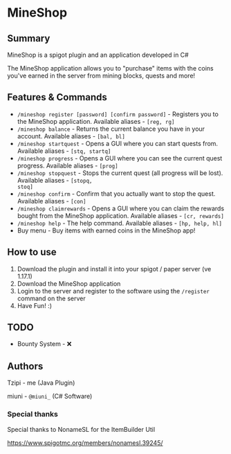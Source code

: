 # MineShop

## Summary

MineShop is a spigot plugin and an application developed in C#

The MineShop application allows you to "purchase" items with the coins you've earned in the server from mining blocks, quests and more!

## Features & Commands

- <code>/mineshop register [password] [confirm password]</code> - Registers you to the MineShop application. Available aliases - <code>[reg, rg]</code> 
- <code>/mineshop balance</code> - Returns the current balance you have in your account. Available aliases - <code>[bal, bl]</code>
- <code>/mineshop startquest</code> - Opens a GUI where you can start quests from. Available aliases - <code>[stq, startq]</code>
- <code>/mineshop progress</code> - Opens a GUI where you can see the current quest progress. Available aliases - <code>[prog]</code>
- <code>/mineshop stopquest</code> - Stops the current quest (all progress will be lost). Available aliases - <code>[stopq, stoq]</code>
- <code>/mineshop confirm</code> - Confirm that you actually want to stop the quest. Available aliases - <code>[con]</code>
- <code>/mineshop claimrewards</code> - Opens a GUI where you can claim the rewards bought from the MineShop application. Available aliases - <code>[cr, rewards]</code>
- <code>/mineshop help</code> - The help command. Available aliases - <code>[hp, help, hl]</code>
- Buy menu - Buy items with earned coins in the MineShop app!

## How to use

1. Download the plugin and install it into your spigot / paper server (ve 1.17.1)
2. Download the MineShop application
3. Login to the server and register to the software using the <code>/register</code> command on the server
4. Have Fun! :)


## TODO
- Bounty System - ❌	

## Authors

Tzipi - me (Java Plugin)

miuni - <code>@miuni_</code> (C# Software)

### Special thanks

Special thanks to NonameSL for the ItemBuilder Util

https://www.spigotmc.org/members/nonamesl.39245/
